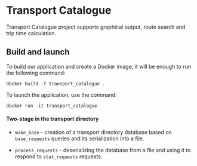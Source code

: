 # Transport Catalogue

Transport Catalogue project supports graphical output, route search and trip time calculation.

## Build and launch

To build our application and create a Docker image, it will be enough to run the following command:

`docker build -t transport_catalogue .`

To launch the application, use the command:

`docker run -it transport_catalogue`

#### Two-stage in the transport directory

* `make_base` - creation of a transport directory database based on `base_requests` queries and its serialization into a file.

* `process_requests` - deserializing the database from a file and using it to respond to `stat_requests` requests.

